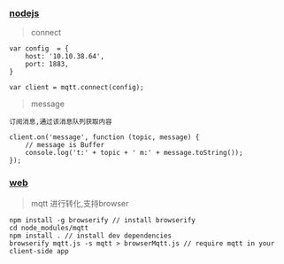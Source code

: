 ### [nodejs](./bin/mqtt.js)

> connect 

```
var config  = {
    host: '10.10.38.64',
    port: 1883,
}

var client = mqtt.connect(config);
```

> message

```
订阅消息,通过该消息队列获取内容

client.on('message', function (topic, message) {
    // message is Buffer
    console.log('t:' + topic + ' m:' + message.toString());
});

```

### [web](./web/index.html) 

> mqtt 进行转化,支持browser

```
npm install -g browserify // install browserify
cd node_modules/mqtt
npm install . // install dev dependencies
browserify mqtt.js -s mqtt > browserMqtt.js // require mqtt in your client-side app
```

> 